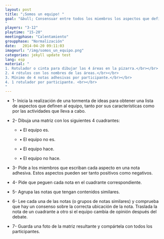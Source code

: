 ```yaml
---
layout: post
title: "¡Somos un equipo! "
goal: "&bull; Consensuar entre todos los miembros los aspectos que definen al equipo.<br></br>
"
players: "3-12"
playtime: "15-20"
meetingphase: "Calentamiento"
groupphase: "Normalización"
date:   2014-04-20 09:11:03
imageurl: "/img/somos_un_equipo.png"
categories: jekyll update test
lang: esp
material: "
1. Rotulador o cinta para dibujar las 4 áreas en la pizarra.</br></br>
2. 4 rótulos con los nombres de las áreas.</br></br>
3. Mínimo de 4 notas adhesivas por participante.</br></br>
4. 1 rotulador por participante. <br></br>
"
---
```

- 1- Inicia la realización de una tormenta de ideas para obtener una lista de aspectos que definen al equipo, tanto por sus características como por las actividades que lleva a cabo.

- 2- Dibuja una matriz con los siguientes 4 cuadrantes:

	- &bull; El equipo es.

	- &bull; El equipo no es.

	- &bull; El equipo hace.

	- &bull; El equipo no hace.

- 3- Pide a los miembros que escriban cada aspecto en una nota adhesiva. Estos aspectos pueden ser tanto positivos como negativos.

- 4- Pide que peguen cada nota en el cuadrante correspondiente.

- 5- Agrupa las notas que tengan contenidos similares.
- 6- Lee cada una de las notas (o grupos de notas similares) y comprueba que hay un consenso sobre la correcta ubicación de la nota. Traslada la nota de un cuadrante a otro si el equipo cambia de opinión después del debate.
- 7- Guarda una foto de la matriz resultante y compártela con todos los participantes.